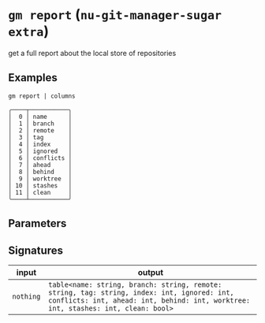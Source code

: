 # `gm report` (`nu-git-manager-sugar extra`)
get a full report about the local store of repositories

## Examples
```nushell
gm report | columns
```
```
╭────┬───────────╮
│  0 │ name      │
│  1 │ branch    │
│  2 │ remote    │
│  3 │ tag       │
│  4 │ index     │
│  5 │ ignored   │
│  6 │ conflicts │
│  7 │ ahead     │
│  8 │ behind    │
│  9 │ worktree  │
│ 10 │ stashes   │
│ 11 │ clean     │
╰────┴───────────╯
```

## Parameters


## Signatures
| input     | output                                                                                                                                                                          |
| --------- | ------------------------------------------------------------------------------------------------------------------------------------------------------------------------------- |
| `nothing` | `table<name: string, branch: string, remote: string, tag: string, index: int, ignored: int, conflicts: int, ahead: int, behind: int, worktree: int, stashes: int, clean: bool>` |
